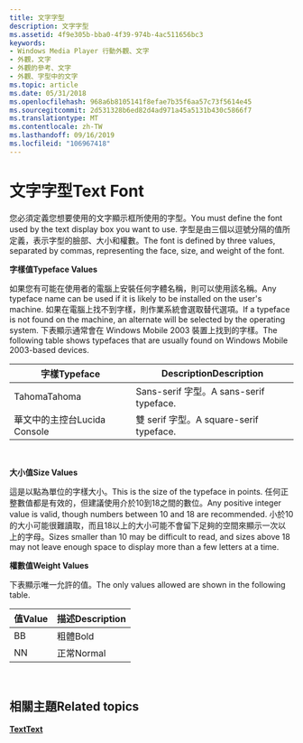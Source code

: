 ```yaml
---
title: 文字字型
description: 文字字型
ms.assetid: 4f9e305b-bba0-4f39-974b-4ac511656bc3
keywords:
- Windows Media Player 行動外觀、文字
- 外觀，文字
- 外觀的參考、文字
- 外觀、字型中的文字
ms.topic: article
ms.date: 05/31/2018
ms.openlocfilehash: 968a6b8105141f8efae7b35f6aa57c73f5614e45
ms.sourcegitcommit: 2d531328b6ed82d4ad971a45a5131b430c5866f7
ms.translationtype: MT
ms.contentlocale: zh-TW
ms.lasthandoff: 09/16/2019
ms.locfileid: "106967418"
---
```

# <a name="text-font"></a><span data-ttu-id="cdb73-107">文字字型</span><span class="sxs-lookup"><span data-stu-id="cdb73-107">Text Font</span></span>

<span data-ttu-id="cdb73-108">您必須定義您想要使用的文字顯示框所使用的字型。</span><span class="sxs-lookup"><span data-stu-id="cdb73-108">You must define the font used by the text display box you want to use.</span></span> <span data-ttu-id="cdb73-109">字型是由三個以逗號分隔的值所定義，表示字型的臉部、大小和權數。</span><span class="sxs-lookup"><span data-stu-id="cdb73-109">The font is defined by three values, separated by commas, representing the face, size, and weight of the font.</span></span>

<span data-ttu-id="cdb73-110">**字樣值**</span><span class="sxs-lookup"><span data-stu-id="cdb73-110">**Typeface Values**</span></span>

<span data-ttu-id="cdb73-111">如果您有可能在使用者的電腦上安裝任何字體名稱，則可以使用該名稱。</span><span class="sxs-lookup"><span data-stu-id="cdb73-111">Any typeface name can be used if it is likely to be installed on the user's machine.</span></span> <span data-ttu-id="cdb73-112">如果在電腦上找不到字樣，則作業系統會選取替代選項。</span><span class="sxs-lookup"><span data-stu-id="cdb73-112">If a typeface is not found on the machine, an alternate will be selected by the operating system.</span></span> <span data-ttu-id="cdb73-113">下表顯示通常會在 Windows Mobile 2003 裝置上找到的字樣。</span><span class="sxs-lookup"><span data-stu-id="cdb73-113">The following table shows typefaces that are usually found on Windows Mobile 2003-based devices.</span></span>



| <span data-ttu-id="cdb73-114">字樣</span><span class="sxs-lookup"><span data-stu-id="cdb73-114">Typeface</span></span>       | <span data-ttu-id="cdb73-115">Description</span><span class="sxs-lookup"><span data-stu-id="cdb73-115">Description</span></span>              |
|----------------|--------------------------|
| <span data-ttu-id="cdb73-116">Tahoma</span><span class="sxs-lookup"><span data-stu-id="cdb73-116">Tahoma</span></span>         | <span data-ttu-id="cdb73-117">Sans-serif 字型。</span><span class="sxs-lookup"><span data-stu-id="cdb73-117">A sans-serif typeface.</span></span>   |
| <span data-ttu-id="cdb73-118">華文中的主控台</span><span class="sxs-lookup"><span data-stu-id="cdb73-118">Lucida Console</span></span> | <span data-ttu-id="cdb73-119">雙 serif 字型。</span><span class="sxs-lookup"><span data-stu-id="cdb73-119">A square-serif typeface.</span></span> |



 

<span data-ttu-id="cdb73-120">**大小值**</span><span class="sxs-lookup"><span data-stu-id="cdb73-120">**Size Values**</span></span>

<span data-ttu-id="cdb73-121">這是以點為單位的字樣大小。</span><span class="sxs-lookup"><span data-stu-id="cdb73-121">This is the size of the typeface in points.</span></span> <span data-ttu-id="cdb73-122">任何正整數值都是有效的，但建議使用介於10到18之間的數位。</span><span class="sxs-lookup"><span data-stu-id="cdb73-122">Any positive integer value is valid, though numbers between 10 and 18 are recommended.</span></span> <span data-ttu-id="cdb73-123">小於10的大小可能很難讀取，而且18以上的大小可能不會留下足夠的空間來顯示一次以上的字母。</span><span class="sxs-lookup"><span data-stu-id="cdb73-123">Sizes smaller than 10 may be difficult to read, and sizes above 18 may not leave enough space to display more than a few letters at a time.</span></span>

<span data-ttu-id="cdb73-124">**權數值**</span><span class="sxs-lookup"><span data-stu-id="cdb73-124">**Weight Values**</span></span>

<span data-ttu-id="cdb73-125">下表顯示唯一允許的值。</span><span class="sxs-lookup"><span data-stu-id="cdb73-125">The only values allowed are shown in the following table.</span></span>



| <span data-ttu-id="cdb73-126">值</span><span class="sxs-lookup"><span data-stu-id="cdb73-126">Value</span></span> | <span data-ttu-id="cdb73-127">描述</span><span class="sxs-lookup"><span data-stu-id="cdb73-127">Description</span></span> |
|-------|-------------|
| <span data-ttu-id="cdb73-128">B</span><span class="sxs-lookup"><span data-stu-id="cdb73-128">B</span></span>     | <span data-ttu-id="cdb73-129">粗體</span><span class="sxs-lookup"><span data-stu-id="cdb73-129">Bold</span></span>        |
| <span data-ttu-id="cdb73-130">N</span><span class="sxs-lookup"><span data-stu-id="cdb73-130">N</span></span>     | <span data-ttu-id="cdb73-131">正常</span><span class="sxs-lookup"><span data-stu-id="cdb73-131">Normal</span></span>      |



 

## <a name="related-topics"></a><span data-ttu-id="cdb73-132">相關主題</span><span class="sxs-lookup"><span data-stu-id="cdb73-132">Related topics</span></span>

<dl> <dt>

[<span data-ttu-id="cdb73-133">**Text**</span><span class="sxs-lookup"><span data-stu-id="cdb73-133">**Text**</span></span>](text.md)
</dt> </dl>

 

 





